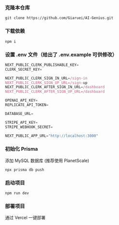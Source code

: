 <!--
 * @Author: 前端天才蔡嘉睿
 * @Date: 2023-07-21 09:54:39
 * @LastEditors: Giaruei 247658354@qq.com
 * @LastEditTime: 2023-08-12 15:33:28
 * @FilePath: \ai-saas\README.md
 * @Description:
-->
### 克隆本仓库

```shell
git clone https://github.com/Giaruei/AI-Genius.git
```

### 下载依赖

```shell
npm i
```

### 设置 .env 文件（给出了 .env.example 可供修改）


```js
NEXT_PUBLIC_CLERK_PUBLISHABLE_KEY=
CLERK_SECRET_KEY=

NEXT_PUBLIC_CLERK_SIGN_IN_URL=/sign-in
NEXT_PUBLIC_CLERK_SIGN_UP_URL=/sign-up
NEXT_PUBLIC_CLERK_AFTER_SIGN_IN_URL=/dashboard
NEXT_PUBLIC_CLERK_AFTER_SIGN_UP_URL=/dashboard

OPENAI_API_KEY=
REPLICATE_API_TOKEN=

DATABASE_URL=

STRIPE_API_KEY=
STRIPE_WEBHOOK_SECRET=

NEXT_PUBLIC_APP_URL="http://localhost:3000"
```

### 初始化 Prisma

添加 MySQL 数据库 (推荐使用 PlanetScale)

```shell
npx prisma db push

```

### 启动项目

```shell
npm run dev
```

### 部署项目

通过 Vercel 一键部署